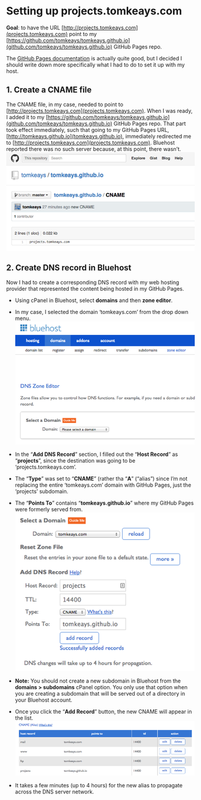 # Setting up projects.tomkeays.com

**Goal**: to have the URL [http://projects.tomkeays.com](projects.tomkeays.com) point to my [https://github.com/tomkeays/tomkeays.github.io](github.com/tomkeays/tomkeays.github.io) GitHub Pages repo.

The [GitHub Pages documentation](https://pages.github.com/) is actually quite good, but I decided I should write down more specifically what I had to do to set it up with my host.

## 1. Create a CNAME file

The CNAME file, in my case, needed to point to [http://projects.tomkeays.com](projects.tomkeays.com). When I was ready, I added it to my [https://github.com/tomkeays/tomkeays.github.io](github.com/tomkeays/tomkeays.github.io) GitHub Pages repo. That part took effect immediately, such that going to my GitHub Pages URL, [http://tomkeays.github.io](tomkeays.github.io), immediately redirected me to [http://projects.tomkeays.com](projects.tomkeays.com). Bluehost reported there was no such server because, at this point, there wasn’t. ![CNAME file in GitHub](./img/github-cname-02.png)

## 2. Create DNS record in Bluehost

Now I had to create a corresponding DNS record with my web hosting provider that represented the content being hosted in my GitHub Pages. 

- Using cPanel in Bluehost, select **domains** and then **zone editor**. 
- In my case, I selected the domain ‘tomkeays.com’ from the drop down menu. ![Step 3](./img/bluehost-dns-01.png)

- In the “**Add DNS Record**” section, I filled out the “**Host Record**” as “**projects**”, since the destination was going to be ‘projects.tomkeays.com’. 
- The “**Type**” was set to “**CNAME**” (rather tha “**A**” (“alias”) since I’m not replacing the entire ‘tomkeays.com’ domain with GitHub Pages, just the ‘projects’ subdomain. 
- The “**Points To**” contains “**tomkeays.github.io**” where my GitHub Pages were formerly served from. ![Step 4](./img/bluehost-dns-02.png)
- **Note:** You should not create a new subdomain in Bluehost from the **domains > subdomains** cPanel option. You only use that option when you are creating a subdomain that will be served out of a directory in your Bluehost account. 

- Once you click the “**Add Record**” button, the new CNAME will appear in the list. ![Step 5](./img/bluehost-dns-03.png)

- It takes a few minutes (up to 4 hours) for the new alias to propagate across the DNS server network. 
